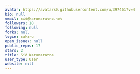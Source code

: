 ```yaml
---
avatar: https://avatars0.githubusercontent.com/u/397461?v=4
bio: null
email: sid@karunaratne.net
followers: 18
following: null
forks: null
login: sakaru
open_issues: null
public_repos: 17
stars: 2
title: Sid Karunaratne
user_type: User
website: null
---
```

